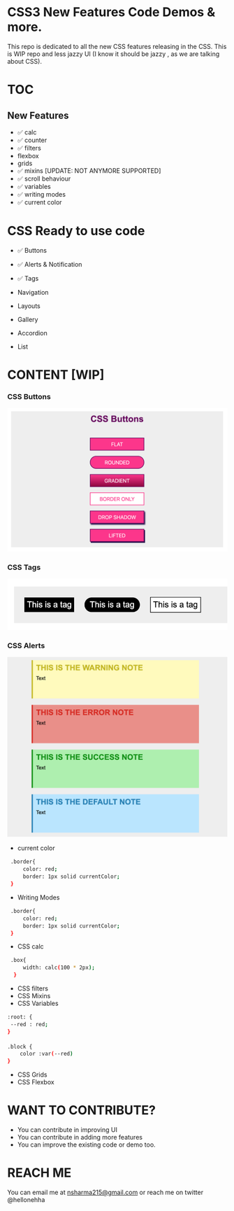 # CSS3 New Features Code Demos & more.

This repo is dedicated to all the new CSS features releasing in the CSS.
This is WIP repo and less jazzy UI (I know it should be jazzy , as we are talking about CSS).

# TOC

## New Features

- :white_check_mark: calc
- :white_check_mark: counter
- :white_check_mark: filters
- flexbox
- grids
- :white_check_mark: mixins [UPDATE: NOT ANYMORE SUPPORTED]
- :white_check_mark: scroll behaviour
- :white_check_mark: variables
- :white_check_mark: writing modes
- :white_check_mark: current color

# CSS Ready to use code

- :white_check_mark: Buttons
- :white_check_mark: Alerts & Notification
- :white_check_mark: Tags
- Navigation
- Layouts
- Gallery
- Accordion

- List

# CONTENT [WIP]

### CSS Buttons

![](images/buttons.png)

### CSS Tags

![](images/tags.png)

### CSS Alerts

![](images/alerts.png)

- current color

```sh
 .border{
     color: red;
     border: 1px solid currentColor;
 }
```

- Writing Modes

```sh
 .border{
     color: red;
     border: 1px solid currentColor;
 }
```

- CSS calc

```sh
 .box{
     width: calc(100 * 2px);
  }
```

- CSS filters
- CSS Mixins
- CSS Variables

```sh
:root: {
 --red : red;
}

.block {
    color :var(--red)
}

```

- CSS Grids
- CSS Flexbox

# WANT TO CONTRIBUTE?

- You can contribute in improving UI
- You can contribute in adding more features
- You can improve the existing code or demo too.

# REACH ME

You can email me at nsharma215@gmail.com or reach me on twitter @hellonehha
